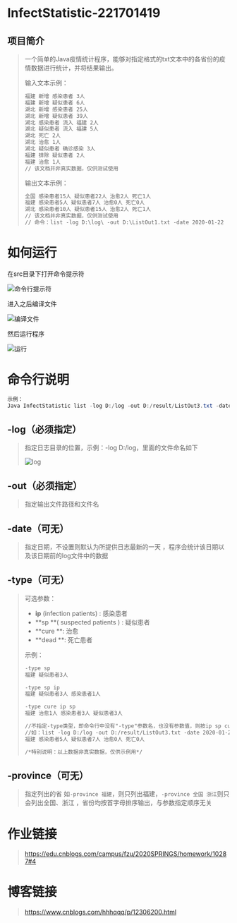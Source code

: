 # InfectStatistic-221701419
## 项目简介

> 一个简单的Java疫情统计程序，能够对指定格式的txt文本中的各省份的疫情数据进行统计，并将结果输出。
>
> 输入文本示例：
>
> ```txt
> 福建 新增 感染患者 3人
> 福建 新增 疑似患者 6人
> 湖北 新增 感染患者 25人
> 湖北 新增 疑似患者 39人
> 湖北 感染患者 流入 福建 2人
> 湖北 疑似患者 流入 福建 5人
> 湖北 死亡 2人
> 湖北 治愈 1人
> 湖北 疑似患者 确诊感染 3人
> 福建 排除 疑似患者 2人
> 福建 治愈 1人
> // 该文档并非真实数据，仅供测试使用
> ```
>
> 输出文本示例：
>
> ```txt
> 全国 感染患者15人 疑似患者22人 治愈2人 死亡1人
> 福建 感染患者5人 疑似患者7人 治愈0人 死亡0人
> 湖北 感染患者10人 疑似患者15人 治愈2人 死亡1人
> // 该文档并非真实数据，仅供测试使用
> // 命令：list -log D:\log\ -out D:\ListOut1.txt -date 2020-01-22
> ```

# 如何运行

在src目录下打开命令提示符

![命令行提示符](G:\A-大学\大三下学期\软件工程（单红）\软工实践寒假作业（2）\images\项目readme\命令行提示符.png)

进入之后编译文件

![编译文件](G:\A-大学\大三下学期\软件工程（单红）\软工实践寒假作业（2）\images\项目readme\编译文件.png)

然后运行程序

![运行](G:\A-大学\大三下学期\软件工程（单红）\软工实践寒假作业（2）\images\项目readme\运行.png)

# 命令行说明

```java
示例：
Java InfectStatistic list -log D:/log -out D:/result/ListOut3.txt -date 2020-01-22 -type sp -province 福建
```

## -log（必须指定）

>  指定日志目录的位置，示例：-log D:/log，里面的文件命名如下
>
> ![log](G:\A-大学\大三下学期\软件工程（单红）\软工实践寒假作业（2）\images\项目readme\log.png)

## -out（必须指定）

> 指定输出文件路径和文件名 

## -date（可无）

> 指定日期，不设置则默认为所提供日志最新的一天 ，程序会统计该日期以及该日期前的log文件中的数据

## -type（可无）

>可选参数：
>
>* **ip** (infection patients) : 感染患者 
>* **sp **( suspected patients ) :  疑似患者 
>* **cure **:  治愈 
>* **dead **:  死亡患者 
>
>示例：
>
>```txt
>-type sp
>福建 疑似患者3人
>
>-type sp ip
>福建 疑似患者3人 感染患者1人
>
>-type cure ip sp
>福建 治愈1人 感染患者3人 疑似患者3人
>
>//不指定-type类型，即命令行中没有"-type"参数名，也没有参数值，则按ip sp cure dead默认输出
>//如：list -log D:/log -out D:/result/ListOut3.txt -date 2020-01-22 -province 福建
>福建 感染患者5人 疑似患者7人 治愈0人 死亡0人
>
>/*特别说明：以上数据非真实数据，仅供示例用*/
>```

## -province（可无）

> 指定列出的省  如`-province 福建`，则只列出福建，`-province 全国 浙江`则只会列出全国、浙江 ，省份均按首字母排序输出，与参数指定顺序无关

# 作业链接

> <a href=" https://edu.cnblogs.com/campus/fzu/2020SPRINGS/homework/10287#4 " target="_blank"> https://edu.cnblogs.com/campus/fzu/2020SPRINGS/homework/10287#4 </a> 

# 博客链接

> <a href="https://www.cnblogs.com/hhhqqq/p/12306200.html" target="_blank"> https://www.cnblogs.com/hhhqqq/p/12306200.html </a>